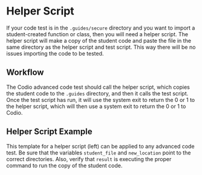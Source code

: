 # Helper Script

If your code test is in the `.guides/secure` directory and you want to import a student-created function or class, then you will need a helper script. The helper script will make a copy of the student code and paste the file in the same directory as the helper script and test script. This way there will be no issues importing the code to be tested.

## Workflow

The Codio advanced code test should call the helper script, which copies the student code to the `.guides` directory, and then it calls the test script. Once the test script has run, it will use the system exit to return the 0 or 1 to the helper script, which will then use a system exit to return the 0 or 1 to Codio.

## Helper Script Example

This template for a helper script (left) can be applied to any advanced code test. Be sure that the variables `student_file` and `new_location` point to the correct directories. Also, verify that `result` is executing the proper command to run the copy of the student code.

